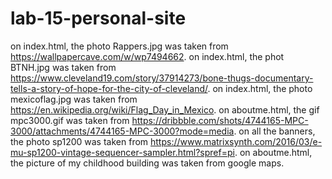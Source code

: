 # lab-15-personal-site

on index.html, the photo Rappers.jpg was taken from https://wallpapercave.com/w/wp7494662.
on index.html, the phot BTNH.jpg was taken from https://www.cleveland19.com/story/37914273/bone-thugs-documentary-tells-a-story-of-hope-for-the-city-of-cleveland/.
on index.html, the photo mexicoflag.jpg was taken from https://en.wikipedia.org/wiki/Flag_Day_in_Mexico.
on aboutme.html, the gif mpc3000.gif was taken from https://dribbble.com/shots/4744165-MPC-3000/attachments/4744165-MPC-3000?mode=media.
on all the banners, the photo sp1200 was taken from https://www.matrixsynth.com/2016/03/e-mu-sp1200-vintage-sequencer-sampler.html?spref=pi. 
on aboutme.html, the picture of my childhood building was taken from google maps.
